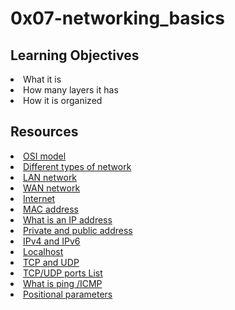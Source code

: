 # 0x07-networking_basics

## Learning Objectives
<li>What it is</li>
<li>How many layers it has</li>
<li>How it is organized</li>

## Resources
<li><a href="/rltoken/k2uCsynicuNbu1cAQhXqVQ" target="_blank" title="OSI model">OSI model</a> </li>
<li><a href="/rltoken/XW3ZGm5Ya_a8XVDXcAKT_A" target="_blank" title="Different types of network">Different types of network</a> </li>
<li><a href="/rltoken/en370-Hrwgi_GUvFcg3bKg" target="_blank" title="LAN network">LAN network</a> </li>
<li><a href="/rltoken/Ah1EKqnINR85lM4P2WnLSw" target="_blank" title="WAN network">WAN network</a> </li>
<li><a href="/rltoken/Lwh9xQxFD4dWh5sIApXI1g" target="_blank" title="Internet">Internet</a> </li>
<li><a href="/rltoken/j-Wp-YRvFTVP04SpIeRzHQ" target="_blank" title="MAC address">MAC address</a> </li>
<li><a href="/rltoken/HaZZvrmGaQ3U7ZLDYgZb6w" target="_blank" title="What is an IP address">What is an IP address</a> </li>
<li><a href="/rltoken/OPJCZYuWSEXLIZOqU9Uc0A" target="_blank" title="Private and public address">Private and public address</a> </li>
<li><a href="/rltoken/M8g-egWLlldTl6Y0QECdwA" target="_blank" title="IPv4 and IPv6">IPv4 and IPv6</a> </li>
<li><a href="/rltoken/7lj-zoZQ7xFTkj4MTyos_g" target="_blank" title="Localhost">Localhost</a> </li>
<li><a href="/rltoken/uJbs8E9-FyATfsELpmtTIg" target="_blank" title="TCP and UDP">TCP and UDP</a> </li>
<li><a href="/rltoken/4PYkqDfOvIZZb9aUPGOOzQ" target="_blank" title="TCP/UDP ports List">TCP/UDP ports List</a> </li>
<li><a href="/rltoken/3zBgO6r2M1Q8lUVt9g8aJw" target="_blank" title="What is ping /ICMP">What is ping /ICMP</a> </li>
<li><a href="/rltoken/U5CMxsErz85edWap3fNEoQ" target="_blank" title="Positional parameters">Positional parameters</a> </li>

